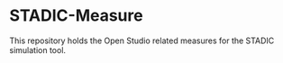 # STADIC-Measure
This repository holds the Open Studio related measures for the STADIC simulation tool.
